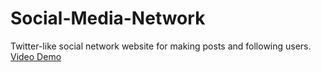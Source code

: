 # Social-Media-Network
 Twitter-like social network website for making posts and following users.
  [Video Demo](https://youtu.be/NJsguc7gWOg)
